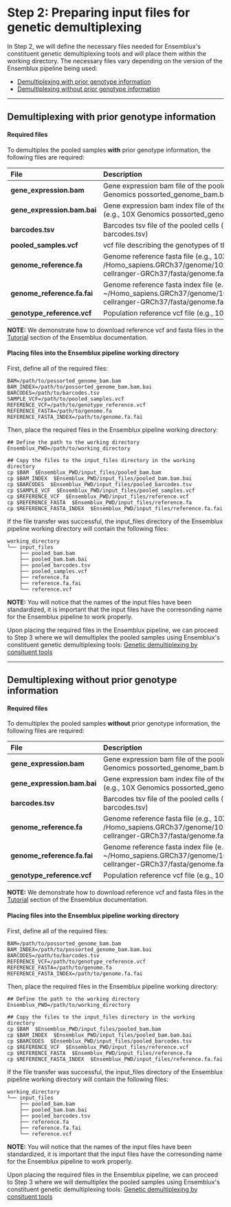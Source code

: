 # Step 2: Preparing input files for genetic demultiplexing
In Step 2, we will define the necessary files needed for Ensemblux's constituent genetic demultiplexing tools and will place them within the working directory. The necessary files vary depending on the version of the Ensemblux pipeline being used:

- [Demultiplexing with prior genotype information](#demultiplexing-with-prior-genotype-information)
- [Demultiplexing without prior genotype information](#demultiplexing-without-prior-genotype-information)

 - - - -
## Demultiplexing with prior genotype information
#### Required files
To demultiplex the pooled samples **with** prior genotype information, the following files are required:

|File|Description|
|:--|:--|
|**gene_expression.bam**|Gene expression bam file of the pooled samples (e.g., 10X Genomics possorted_genome_bam.bam)|
|**gene_expression.bam.bai**|Gene expression bam index file of the pooled samples (e.g., 10X Genomics possorted_genome_bam.bam.bai)|
|**barcodes.tsv**|Barcodes tsv file of the pooled cells  (e.g., 10X Genomics barcodes.tsv)|
|**pooled_samples.vcf**|vcf file describing the genotypes of the pooled samples|
|**genome_reference.fa**|Genome reference fasta file (e.g., 10X Genomics: /Homo_sapiens.GRCh37/genome/10xGenomics/refdata-cellranger-GRCh37/fasta/genome.fa)|
|**genome_reference.fa.fai**|Genome reference fasta index file (e.g., 10X Genomics: ~/Homo_sapiens.GRCh37/genome/10xGenomics/refdata-cellranger-GRCh37/fasta/genome.fa.fai)|
|**genotype_reference.vcf**|Population reference vcf file (e.g., 1000 Genomes Project)|

**NOTE:** We demonstrate how to download reference vcf and fasta files in the [Tutorial](midbrain_download.md) section of the Ensemblux documentation. 

#### Placing files into the Ensemblux pipeline working directory
First, define all of the required files:
```
BAM=/path/to/possorted_genome_bam.bam
BAM_INDEX=/path/to/possorted_genome_bam.bam.bai
BARCODES=/path/to/barcodes.tsv
SAMPLE_VCF=/path/to/pooled_samples.vcf
REFERENCE_VCF=/path/to/genotype_reference.vcf
REFERENCE_FASTA=/path/to/genome.fa
REFERENCE_FASTA_INDEX=/path/to/genome.fa.fai
```
Then, place the required files in the Ensemblux pipeline working directory:

```
## Define the path to the working directory
Ensemblux_PWD=/path/to/working_directory

## Copy the files to the input_files directory in the working directory
cp $BAM  $Ensemblux_PWD/input_files/pooled_bam.bam
cp $BAM_INDEX  $Ensemblux_PWD/input_files/pooled_bam.bam.bai
cp $BARCODES  $Ensemblux_PWD/input_files/pooled_barcodes.tsv
cp $SAMPLE_VCF  $Ensemblux_PWD/input_files/pooled_samples.vcf
cp $REFERENCE_VCF  $Ensemblux_PWD/input_files/reference.vcf
cp $REFERENCE_FASTA  $Ensemblux_PWD/input_files/reference.fa
cp $REFERENCE_FASTA_INDEX  $Ensemblux_PWD/input_files/reference.fa.fai
```

If the file transfer was successful, the input_files directory of the Ensemblux pipeline working directory will contain the following files:
```
working_directory
└── input_files
    ├── pooled_bam.bam
    ├── pooled_bam.bam.bai
    ├── pooled_barcodes.tsv
    ├── pooled_samples.vcf
    ├── reference.fa
    ├── reference.fa.fai
    └── reference.vcf
```
**NOTE:** You will notice that the names of the input files have been standardized, it is important that the input files have the corresonding name for the Ensemblux pipeline to work properly. 

 Upon placing the required files in the Ensemblux pipeline, we can proceed to Step 3 where we will demultiplex the pooled samples using Ensemblux's constituent genetic demultiplexing tools: [Genetic demultiplexing by consituent tools](Step2.md)
 - - - -
 
## Demultiplexing without prior genotype information
#### Required files
To demultiplex the pooled samples **without** prior genotype information, the following files are required:

|File|Description|
|:--|:--|
|**gene_expression.bam**|Gene expression bam file of the pooled samples (e.g., 10X Genomics possorted_genome_bam.bam)|
|**gene_expression.bam.bai**|Gene expression bam index file of the pooled samples (e.g., 10X Genomics possorted_genome_bam.bam.bai)|
|**barcodes.tsv**|Barcodes tsv file of the pooled cells  (e.g., 10X Genomics barcodes.tsv)|
|**genome_reference.fa**|Genome reference fasta file (e.g., 10X Genomics: /Homo_sapiens.GRCh37/genome/10xGenomics/refdata-cellranger-GRCh37/fasta/genome.fa)|
|**genome_reference.fa.fai**|Genome reference fasta index file (e.g., 10X Genomics: ~/Homo_sapiens.GRCh37/genome/10xGenomics/refdata-cellranger-GRCh37/fasta/genome.fa.fai)|
|**genotype_reference.vcf**|Population reference vcf file (e.g., 1000 Genomes Project)|

**NOTE:** We demonstrate how to download reference vcf and fasta files in the [Tutorial](midbrain_download.md) section of the Ensemblux documentation. 

#### Placing files into the Ensemblux pipeline working directory
First, define all of the required files:
```
BAM=/path/to/possorted_genome_bam.bam
BAM_INDEX=/path/to/possorted_genome_bam.bam.bai
BARCODES=/path/to/barcodes.tsv
REFERENCE_VCF=/path/to/genotype_reference.vcf
REFERENCE_FASTA=/path/to/genome.fa
REFERENCE_FASTA_INDEX=/path/to/genome.fa.fai
```
Then, place the required files in the Ensemblux pipeline working directory:

```
## Define the path to the working directory
Ensemblux_PWD=/path/to/working_directory

## Copy the files to the input_files directory in the working directory
cp $BAM  $Ensemblux_PWD/input_files/pooled_bam.bam
cp $BAM_INDEX  $Ensemblux_PWD/input_files/pooled_bam.bam.bai
cp $BARCODES  $Ensemblux_PWD/input_files/pooled_barcodes.tsv
cp $REFERENCE_VCF  $Ensemblux_PWD/input_files/reference.vcf
cp $REFERENCE_FASTA  $Ensemblux_PWD/input_files/reference.fa
cp $REFERENCE_FASTA_INDEX  $Ensemblux_PWD/input_files/reference.fa.fai
```

If the file transfer was successful, the input_files directory of the Ensemblux pipeline working directory will contain the following files:
```
working_directory
└── input_files
    ├── pooled_bam.bam
    ├── pooled_bam.bam.bai
    ├── pooled_barcodes.tsv
    ├── reference.fa
    ├── reference.fa.fai
    └── reference.vcf
```
**NOTE:** You will notice that the names of the input files have been standardized, it is important that the input files have the corresonding name for the Ensemblux pipeline to work properly. 

 Upon placing the required files in the Ensemblux pipeline, we can proceed to Step 3 where we will demultiplex the pooled samples using Ensemblux's constituent genetic demultiplexing tools: [Genetic demultiplexing by consituent tools](Step2.md)
